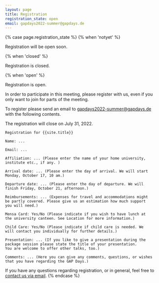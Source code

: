 ```yaml
---
layout: page
title: Registration
registration_state: open
email: gapdays2022-summer@gapdays.de
---
```


{% case page.registration_state %}
{% when 'notyet' %}
<p class="message">Registration will be open soon.</p>

{% when 'closed' %}
<p class="message">Registration is closed.</p>

{% when 'open' %}
<p class="message">Registration is open.</p>

In order to participate in this meeting, please register with us, even if you only want to join for parts of the meeting.

To register please send an email to
[gapdays2022-summer@gapdays.de](mailto:gapdays2022-summer@gapdays.de) with the
following contents.

The registration will close on July 31, 2022.

```
Registration for {{site.title}}

Name: ...

Email: ...

Affiliation: ... (Please enter the name of your home university, 
institute etc., if any. )

Arrival date: ... (Please enter the day of arrival. We will start 
Monday, October 17, 10 am.)

Departure date: ... (Please enter the day of departure. We will 
finish Friday, October 21, afternoon.)

Reimbursements: ... (Expenses for travel and accommodations might 
be partly covered. Please give us an estimation how much support 
you will need.)

Mensa Card: Yes/No (Please indicate if you wish to have lunch at 
the university canteen. See Location for more information.)

Child Care: Yes/No (Please indicate if child care is needed. We 
will contact you individually for further details.)

Presentation: ... (If you like to give a presentation during the 
package session please state the title of your presentation.
You are welcome to offer other talks, too.)

Comments: ... (Here you can give any comments, questions, or wishes 
that you have regarding the GAP Days.)
```

If you have any questions
regarding registration, or in general, feel free to
[contact us via email](mailto:gapdays2022-summer@gapdays.de).
{% endcase %}
